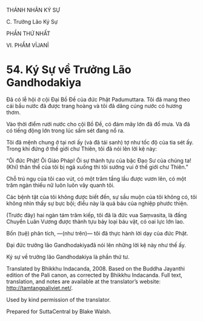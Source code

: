 THÁNH NHÂN KÝ SỰ

C. Trưởng Lão Ký Sự

PHẦN THỨ NHẤT

VI. PHẨM VĪJANĪ

# 54\. Ký Sự về Trưởng Lão Gandhodakiya

Đã có lễ hội ở cội Đại Bồ Đề của đức Phật Padumuttara. Tôi đã mang theo cái bầu nước đã được trang hoàng và tôi đã dâng cúng nước có hương thơm.

Vào thời điểm rưới nước cho cội Bồ Đề, có đám mây lớn đã đổ mưa. Và đã có tiếng động lớn trong lúc sấm sét đang nổ ra.

Tôi đã mệnh chung ở tại nơi ấy (và đã tái sanh) tợ như tốc độ của tia sét ấy. Trong khi đứng ở thế giới chư Thiên, tôi đã nói lên lời kệ này:

“Ôi đức Phật! Ôi Giáo Pháp! Ôi sự thành tựu của bậc Đạo Sư của chúng ta! (Khi) thân thể của tôi bị ngã xuống thì tôi sướng vui ở thế giới chư Thiên.”

Chỗ trú ngụ của tôi cao vút, có một trăm tầng lầu được vươn lên, có một trăm ngàn thiếu nữ luôn luôn vây quanh tôi.

Các bệnh tật của tôi không được biết đến, sự sầu muộn của tôi không có, tôi không nhìn thấy sự bực bội; điều này là quả báu của nghiệp phước thiện.

(Trước đây) hai ngàn tám trăm kiếp, tôi đã là đức vua Saṃvasita, là đấng Chuyển Luân Vương được thành tựu bảy loại báu vật, có oai lực lớn lao.

Bốn (tuệ) phân tích, ―(như trên)― tôi đã thực hành lời dạy của đức Phật.

Đại đức trưởng lão Gandhodakiyađã nói lên những lời kệ này như thế ấy.

Ký sự về trưởng lão Gandhodakiya là phần thứ tư.

Translated by Bhikkhu Indacanda, 2008. Based on the Buddha Jayanthi edition of the Pali canon, as corrected by Bhikkhu Indacanda. Full text, translation, and notes are available at the translator’s website: http://tamtangpaliviet.net/.

Used by kind permission of the translator.

Prepared for SuttaCentral by Blake Walsh.